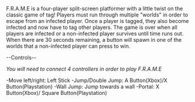 F.R.A.M.E is a four-player split-screen platformer with a little twist on the classic game of tag! 
Players must run through multiple "worlds" in order to escape from an infected player. 
Once a player is tagged, they also become infected and now have to tag other players. The game is 
over when all players are infected or a non-infected player survives until time runs out. 
When there are 30 seconds remaining, a button will spawn in one of the worlds that a 
non-infected player can press to win.

--Controls--

*You will need to connect 4 controllers in order to play F.R.A.M.E*

-Move left/right: Left Stick
-Jump/Double Jump: A Button(Xbox)/X Button(Playstation)
-Wall Jump: Jump towards a wall
-Portal: X Button(Xbox)/ Square Button(Playstation)
